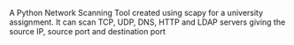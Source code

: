 A Python Network Scanning Tool created using scapy for a university assignment. It can scan TCP, UDP, DNS, HTTP and LDAP servers giving the source IP, source port and destination port
